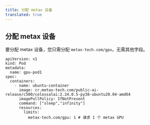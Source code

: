 ```yaml
---
title: 分配 metax 设备
translated: true
---
```


## 分配 metax 设备

要分配 metax 设备，您只需分配 `metax-tech.com/gpu`，无需其他字段。

```
apiVersion: v1
kind: Pod
metadata:
  name: gpu-pod1
spec:
  containers:
    - name: ubuntu-container
      image: cr.metax-tech.com/public-ai-release/c500/colossalai:2.24.0.5-py38-ubuntu20.04-amd64 
      imagePullPolicy: IfNotPresent
      command: ["sleep","infinity"]
      resources:
        limits:
          metax-tech.com/gpu: 1 # 请求 1 个 metax GPU
```
